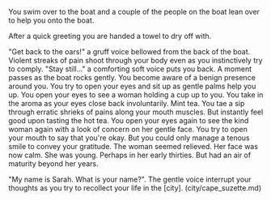 You swim over to the boat and a couple of the people on the boat lean over to help you onto the boat.

After a quick greeting you are handed a towel to dry off with.

"Get back to the oars!" a gruff voice bellowed from the back of the boat. Violent streaks of pain
shoot through your body even as you instinctively try to comply. "Stay still..." a comforting
soft voice puts you back. A moment passes as the boat rocks gently. You become aware of a benign
presence around you. You try to open your eyes and sit up as gentle palms help you up.
You open your eyes to see a woman holding a cup up to you. You take in the aroma as your eyes
close back involuntarily. Mint tea. You tae a sip through erratic shrieks of pains along your mouth
muscles. But instantly feel good upon tasting the hot tea. You open your eyes again to see the kind
woman again with a look of concern on her gentle face. You try to open your mouth to say that you're
okay. But you could  only manage a tenous smile to convey your gratitude. The woman seemed
relieved. Her face was now calm. She was young. Perhaps in her early thirties. But had an air of
maturity beyond her years.

"My name is Sarah. What is your name?". The gentle voice interrupt your thoughts as you try to
recollect your life in the [city]. (city/cape_suzette.md)
